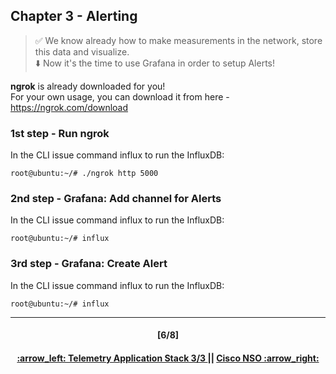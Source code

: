 ## Chapter 3 - Alerting

> :white_check_mark: We know already how to make measurements in the network, store this data and visualize.  
> :arrow_down: Now it's the time to use Grafana in order to setup Alerts! <br>

**ngrok** is already downloaded for you!  
For your own usage, you can download it from here - https://ngrok.com/download

### 1st step - Run ngrok
In the CLI issue command influx to run the InfluxDB:
```console
root@ubuntu:~/# ./ngrok http 5000
```

### 2nd step - Grafana: Add channel for Alerts
In the CLI issue command influx to run the InfluxDB:
```
root@ubuntu:~/# influx
```

### 3rd step - Grafana: Create Alert
In the CLI issue command influx to run the InfluxDB:
```
root@ubuntu:~/# influx
```

---
<h4 align="center">[6/8]</h4>
<h4 align="center"> <a href="/readme/4.md"> :arrow_left: Telemetry Application Stack 3/3 </a> || <a href="/readme/6.md"> Cisco NSO :arrow_right: </a> </h4>
